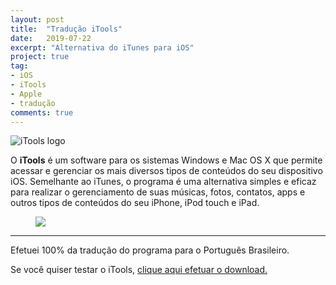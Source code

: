 ```yaml
---
layout: post
title:  "Tradução iTools"
date:   2019-07-22
excerpt: "Alternativa do iTunes para iOS"
project: true
tag:
- iOS 
- iTools
- Apple
- tradução
comments: true
---
```

![iTools logo](https://github.com/ialexsilva/ialexsilva.github.io/raw/master/assets/img/logo_itools.png)    

O **iTools** é um software para os sistemas Windows e Mac OS X que permite acessar e gerenciar os mais diversos tipos de conteúdos do seu dispositivo iOS. Semelhante ao iTunes, o programa é uma alternativa simples e eficaz para realizar o gerenciamento de suas músicas, fotos, contatos, apps e outros tipos de conteúdos do seu iPhone, iPod touch e iPad.

<figure>
	<a href="https://github.com/ialexsilva/ialexsilva.github.io/raw/master/assets/img/screenshot_itools_app.png"><img src="https://github.com/ialexsilva/ialexsilva.github.io/raw/master/assets/img/screenshot_itools_app.png"></a>
</figure>

------------

Efetuei 100% da tradução do programa para o Português Brasileiro.

Se você quiser testar o iTools, [clique aqui efetuar o download.](https://www.thinkskysoft.com/)